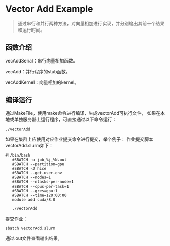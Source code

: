 # Vector Add Example
> 通过串行和并行两种方法，对向量相加进行实现，并分别输出其前十个结果和运行时间。

## 函数介绍
vecAddSerial：串行向量相加函数。

vecAdd：并行程序的stub函数。

vecAddKernel：向量相加的kernel。

## 编译运行
通过MakeFile，使用make命令进行编译，生成vectorAdd可执行文件，
如果在本地或单独服务器上运行程序，可直接通过以下命令运行：
```
./vectorAdd
```

如果在集群上应使用对应作业提交命令进行提交，举个例子：
作业提交脚本vectorAdd.slurm如下：
```
#!/bin/bash
   #SBATCH -o job_%j_%N.out
   #SBATCH --partition=gpu
   #SBATCH -J hice 
   #SBATCH --get-user-env
   #SBATCH --nodes=1
   #SBATCH --ntasks-per-node=1
   #SBATCH --cpus-per-task=1
   #SBATCH --gres=gpu:1
   #SBATCH --time=120:00:00 
   module add cuda/8.0

   ./vectorAdd

```
提交作业：
```
sbatch vectorAdd.slurm
```
通过.out文件查看输出结果。
